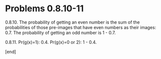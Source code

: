 # Problems 0.8.10-11

0\.8\.10\. The probability of getting an even number is the sum of the probabilities of those pre-images that have even numbers as their images: 0.7. The probability of getting an odd number is 1 - 0.7.

0\.8\.11\. Pr(g(x)=1): 0.4. Pr(g(x)=0 or 2): 1 - 0.4.

[end]
